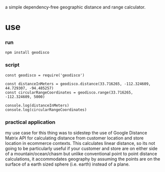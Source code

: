 a simple dependency-free geographic distance and range calculator.

# use
### run 
`npm install geodisco`

### script
```
const geodisco = require('geodisco')

const distanceInMeters = geodisco.distance(33.716265, -112.324609, 44.729307, -94.485257)
const circularRangeCoordinates = geodisco.range(33.716265, -112.324609, 5000)

console.log(distanceInMeters)
console.log(circularRangeCoordinates)
```

### practical application
my use case for this thing was to sidestep the use of Google Distance Matrix API for calculating distance from customer location and store location in ecommerce contexts. This calculates linear distance, so its not going to be particularly useful if your customer and store are on either side of a mountain/ocean/chasm but unlike conventional point to point distance calculations, it accommodates geography by assuming the points are on the surface of a earth sized sphere (i.e. earth) instead of a plane.